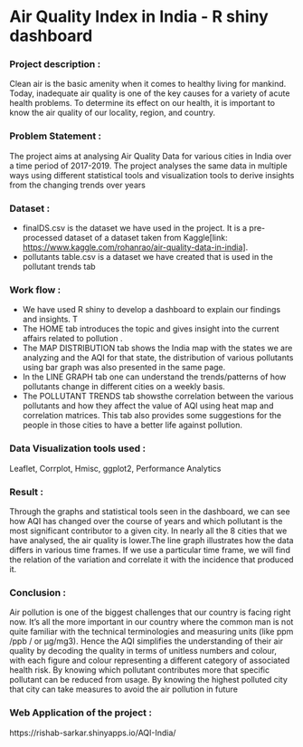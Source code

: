 # Air Quality Index in India - R shiny dashboard
<h3><b>Project description :</b></h3>
Clean air is the basic amenity when it comes to healthy living for mankind. Today, inadequate air
quality is one of the key causes for a variety of acute health problems. To determine its effect on
our health, it is important to know the air quality of our locality, region, and country.


<h3><b>Problem Statement :</b></h3>
The project aims at analysing Air Quality Data for various cities in India over a time
period of 2017-2019. The project analyses the same data in multiple ways using different
statistical tools and visualization tools to derive insights from the changing trends over
years

<h3><b>Dataset :</b></h3>

- finalDS.csv is the dataset we have used in the project. It is a pre-processed dataset of a dataset taken from Kaggle[link: https://www.kaggle.com/rohanrao/air-quality-data-in-india].
- pollutants table.csv is a dataset we have created that is used in the pollutant trends tab

<h3><b>Work flow :</b></h3>

- We have used R shiny to develop a dashboard to explain our findings and insights. T
- The HOME tab introduces the topic and gives insight into the current affairs related to pollution .
- The MAP DISTRIBUTION tab shows the India map with the states we are analyzing and the AQI for that state, the distribution of various pollutants using bar graph was also presented in the same page.
- In the LINE GRAPH tab one can understand the trends/patterns of how pollutants change in different cities on a weekly basis.
- The POLLUTANT TRENDS tab showsthe correlation between the various pollutants and how they affect the value of AQI using heat map and correlation matrices. This tab also provides some suggestions for the people in those cities to have a better life against pollution.


<h3><b>Data Visualization tools used :</b></h3> 
Leaflet, Corrplot, Hmisc, ggplot2, Performance Analytics

<h3><b>Result :</b></h3>
Through the graphs and statistical tools seen in the dashboard, we can see how AQI has changed over the course of
years and which pollutant is the most significant contributor to a given city. In nearly all the 8
cities that we have analysed, the air quality is lower.The line graph illustrates how the data differs
in various time frames. If we use a particular time frame, we will find the relation of the variation
and correlate it with the incidence that produced it.

<h3><b>Conclusion :</b></h3>

Air pollution is one of the biggest challenges that our country is facing right now. It’s all the more
important in our country where the common man is not quite familiar with the technical
terminologies and measuring units (like ppm /ppb / or µg/mg3). Hence the AQI simplifies the
understanding of their air quality by decoding the quality in terms of unitless numbers and colour,
with each figure and colour representing a different category of associated health risk. By
knowing which pollutant contributes more that specific pollutant can be reduced from usage. By
knowing the highest polluted city that city can take measures to avoid the air pollution in future

<h3><b>Web Application of the project :</b></h3>
https://rishab-sarkar.shinyapps.io/AQI-India/
